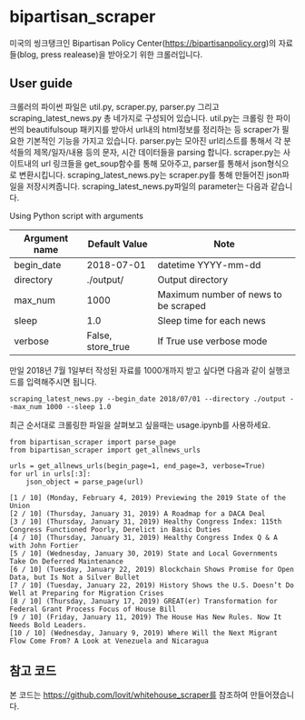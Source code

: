 # bipartisan_scraper

미국의 씽크탱크인 Bipartisan Policy Center(https://bipartisanpolicy.org)의 자료들(blog, press realease)을 받아오기 위한 크롤러입니다.

## User guide

크롤러의 파이썬 파일은 util.py, scraper.py, parser.py 그리고 scraping_latest_news.py 총 네가지로 구성되어 있습니다. 
util.py는 크롤링 한 파이썬의 beautifulsoup 패키지를 받아서 url내의 html정보를 정리하는 등 scraper가 필요한 기본적인 기능을 가지고 있습니다.
parser.py는 모아진 url리스트를 통해서 각 분석들의 제목/일자/내용 등의 문자, 시간 데이터들을 parsing 합니다.
scraper.py는 사이트내의 url 링크들을 get_soup함수를 통해 모아주고, parser를 통해서 json형식으로 변환시킵니다.
scraping_latest_news.py는 scraper.py를 통해 만들어진 json파일을 저장시켜줍니다. scraping_latest_news.py파일의 parameter는 다음과 같습니다.

Using Python script with arguments

| Argument name | Default Value | Note |
| --- | --- | --- |
| begin_date | 2018-07-01 | datetime YYYY-mm-dd |
| directory | ./output/ | Output directory |
| max_num | 1000 | Maximum number of news to be scraped |
| sleep | 1.0 | Sleep time for each news |
| verbose | False, store_true | If True use verbose mode |

만일 2018년 7월 1일부터 작성된 자료를 1000개까지 받고 싶다면 다음과 같이 실행코드를 입력해주시면 됩니다.

```
scraping_latest_news.py --begin_date 2018/07/01 --directory ./output --max_num 1000 --sleep 1.0
```
최근 순서대로 크롤링한 파일을 살펴보고 싶을때는 usage.ipynb를 사용하세요.

```
from bipartisan_scraper import parse_page
from bipartisan_scraper import get_allnews_urls

urls = get_allnews_urls(begin_page=1, end_page=3, verbose=True)
for url in urls[:3]:
    json_object = parse_page(url)    
    
[1 / 10] (Monday, February 4, 2019) Previewing the 2019 State of the Union
[2 / 10] (Thursday, January 31, 2019) A Roadmap for a DACA Deal
[3 / 10] (Thursday, January 31, 2019) Healthy Congress Index: 115th Congress Functioned Poorly, Derelict in Basic Duties
[4 / 10] (Thursday, January 31, 2019) Healthy Congress Index Q & A with John Fortier
[5 / 10] (Wednesday, January 30, 2019) State and Local Governments Take On Deferred Maintenance
[6 / 10] (Tuesday, January 22, 2019) Blockchain Shows Promise for Open Data, but Is Not a Silver Bullet
[7 / 10] (Tuesday, January 22, 2019) History Shows the U.S. Doesn’t Do Well at Preparing for Migration Crises
[8 / 10] (Thursday, January 17, 2019) GREAT(er) Transformation for Federal Grant Process Focus of House Bill
[9 / 10] (Friday, January 11, 2019) The House Has New Rules. Now It Needs Bold Leaders.
[10 / 10] (Wednesday, January 9, 2019) Where Will the Next Migrant Flow Come From? A Look at Venezuela and Nicaragua

```
## 참고 코드

본 코드는 https://github.com/lovit/whitehouse_scraper를 참조하여 만들어졌습니다.

